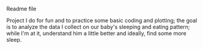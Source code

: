 Readme file

Project I do for fun and to practice some basic coding and plotting; the goal is to analyze the data I collect on our baby's sleeping and eating pattern; while I'm at it, understand him a little better and ideally, find some more sleep.
